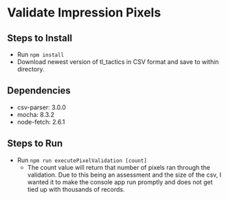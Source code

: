 # Validate Impression Pixels

## Steps to Install
- Run `npm install`
- Download newest version of tl_tactics in CSV format and save to within directory.

## Dependencies
- csv-parser: 3.0.0
- mocha: 8.3.2
- node-fetch: 2.6.1

## Steps to Run
- Run `npm run executePixelValidation [count]`
    - The count value will return that number of pixels ran through the validation. Due to this being an assessment and the size of the csv, I wanted it to make the console app run promptly and does not get tied up with thousands of records.